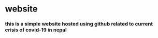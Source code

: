 # website

<h3> this is a simple website hosted using github related to current crisis of covid-19 in nepal </ h3>
